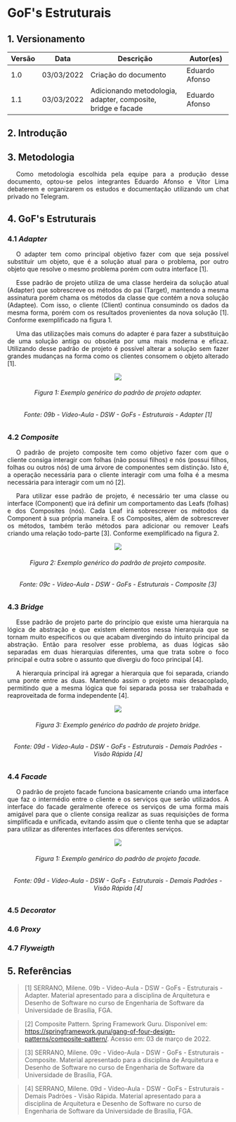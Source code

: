 # GoF's Estruturais

## 1. Versionamento

| Versão | Data       | Descrição                                  | Autor(es)                 |
| ------ | ---------- | ------------------------------------------ | ------------------------- |
| 1.0    | 03/03/2022 | Criação do documento                       | Eduardo Afonso |
| 1.1    | 03/03/2022 | Adicionando metodologia, adapter, composite, bridge e facade| Eduardo Afonso |

## 2. Introdução

## 3. Metodologia

<p align="justify" style="text-indent: 20px">Como metodologia escolhida pela equipe para a produção desse documento, optou-se pelos integrantes Eduardo Afonso e Vitor Lima debaterem e organizarem os estudos e documentação utilizando um chat privado no Telegram.</p>

## 4. GoF's Estruturais

### 4.1 <i>Adapter</i>

<p align="justify" style="text-indent: 20px">O adapter tem como principal objetivo fazer com que seja possível substituir um objeto, que é a solução atual para o problema, por outro objeto que resolve o mesmo problema porém com outra interface [1].</p>

<p align="justify" style="text-indent: 20px">Esse padrão de projeto utiliza de uma classe herdeira da solução atual (Adapter) que sobrescreve os métodos do pai (Target), mantendo a mesma assinatura porém chama os métodos da classe que contém a nova solução (Adaptee). Com isso, o cliente (Client) continua consumindo os dados da mesma forma, porém com os resultados provenientes da nova solução [1]. Conforme exemplificado na figura 1.</p>

<p align="justify" style="text-indent: 20px">Uma das utilizações mais comuns do adapter é para fazer a substituição de uma solução antiga ou obsoleta por uma mais moderna e eficaz. Utilizando desse padrão de projeto é possível alterar a solução sem fazer grandes mudanças na forma como os clientes consomem o objeto alterado [1].</p>

<center>
<img src="../../../assets/padroes_projetos/adapter_exemplo.png" class="zoom"> 
<h6>Figura 1: Exemplo genérico do padrão de projeto adapter.</h6>
<h6>Fonte: 09b - Vídeo-Aula - DSW - GoFs - Estruturais - Adapter [1]</h6>
</center>

### 4.2 <i>Composite</i>

<p align="justify" style="text-indent: 20px">O padrão de projeto composite tem como objetivo fazer com que o cliente consiga interagir com folhas (não possui filhos) e nós (possui filhos, folhas ou outros nós) de uma árvore de componentes sem distinção. Isto é, a operação necessária para o cliente interagir com uma folha é a mesma necessária para interagir com um nó [2].</p>

<p align="justify" style="text-indent: 20px">Para utilizar esse padrão de projeto, é necessário ter uma classe ou interface (Component) que irá definir um comportamento das Leafs (folhas) e dos Composites (nós). Cada Leaf irá sobrescrever os métodos da Component à sua própria maneira. E os Composites, além de sobrescrever os métodos, também terão métodos para adicionar ou remover Leafs criando uma relação todo-parte [3]. Conforme exemplificado na figura 2.</p>

<center>
<img src="../../../assets/padroes_projetos/composite_exemplo.png" class="zoom"> 
<h6>Figura 2: Exemplo genérico do padrão de projeto composite.</h6>
<h6>Fonte: 09c - Vídeo-Aula - DSW - GoFs - Estruturais - Composite [3]</h6>
</center>

### 4.3 <i>Bridge</i>

<p align="justify" style="text-indent: 20px">Esse padrão de projeto parte do princípio que existe uma hierarquia na lógica de abstração e que existem elementos nessa hierarquia que se tornam muito específicos ou que acabam divergindo do intuito principal da abstração. Então para resolver esse problema, as duas lógicas são separadas em duas hierarquias diferentes, uma que trata sobre o foco principal e outra sobre o assunto que divergiu do foco principal [4].</p>

<p align="justify" style="text-indent: 20px">A hierarquia principal irá agregar a hierarquia que foi separada, criando uma ponte entre as duas. Mantendo assim o projeto mais desacoplado, permitindo que a mesma lógica que foi separada possa ser trabalhada e reaproveitada de forma independente [4]. </p>

<center>
<img src="../../../assets/padroes_projetos/bridge_exemplo.png" class="zoom"> 
<h6>Figura 3: Exemplo genérico do padrão de projeto bridge.</h6>
<h6>Fonte: 09d - Vídeo-Aula - DSW - GoFs - Estruturais - Demais Padrões - Visão Rápida [4]</h6>
</center>

### 4.4 <i>Facade</i>

<p align="justify" style="text-indent: 20px">O padrão de projeto facade funciona basicamente criando uma interface que faz o intermédio entre o cliente e os serviços que serão utilizados. A interface do facade geralmente oferece os serviços de uma forma mais amigável para que o cliente consiga realizar as suas requisições de forma simplificada e unificada, evitando assim que o cliente tenha que se adaptar para utilizar as diferentes interfaces dos diferentes serviços.</p>

<center>
<img src="../../../assets/padroes_projetos/facade_exemplo.png" class="zoom"> 
<h6>Figura 1: Exemplo genérico do padrão de projeto facade.</h6>
<h6>Fonte: 09d - Vídeo-Aula - DSW - GoFs - Estruturais - Demais Padrões - Visão Rápida [4]</h6>
</center>

### 4.5 <i>Decorator</i>

### 4.6 <i>Proxy</i>

### 4.7 <i>Flyweigth</i>

## 5. Referências

> [1] SERRANO, Milene. 09b - Vídeo-Aula - DSW - GoFs - Estruturais - Adapter. Material apresentado para a disciplina de Arquitetura e Desenho de Software no curso de Engenharia de Software da Universidade de Brasília, FGA.

> [2] Composite Pattern. Spring Framework Guru. Disponível em: https://springframework.guru/gang-of-four-design-patterns/composite-pattern/. Acesso em: 03 de março de 2022.

> [3] SERRANO, Milene. 09c - Vídeo-Aula - DSW - GoFs - Estruturais - Composite. Material apresentado para a disciplina de Arquitetura e Desenho de Software no curso de Engenharia de Software da Universidade de Brasília, FGA.

> [4] SERRANO, Milene. 09d - Vídeo-Aula - DSW - GoFs - Estruturais - Demais Padrões - Visão Rápida. Material apresentado para a disciplina de Arquitetura e Desenho de Software no curso de Engenharia de Software da Universidade de Brasília, FGA.